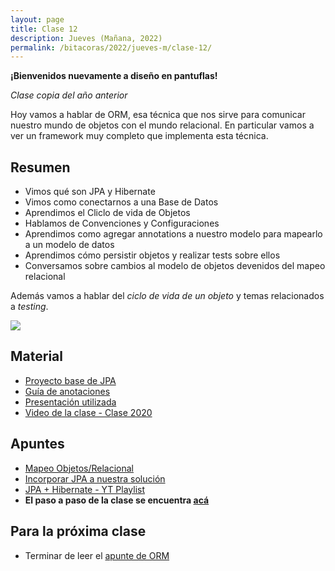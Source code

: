 ```yaml
---
layout: page
title: Clase 12
description: Jueves (Mañana, 2022)
permalink: /bitacoras/2022/jueves-m/clase-12/
---
```


**¡Bienvenidos nuevamente a diseño en pantuflas!**

*Clase copia del año anterior*

Hoy vamos a hablar de ORM, esa técnica que nos sirve para comunicar nuestro mundo de objetos con el mundo relacional. En particular vamos a ver un framework muy completo que implementa esta técnica.

## Resumen

- Vimos qué son JPA y Hibernate
- Vimos como conectarnos a una Base de Datos
- Aprendimos el Cliclo de vida de Objetos
- Hablamos de Convenciones y Configuraciones
- Aprendimos como agregar annotations a nuestro modelo para mapearlo a un modelo de datos
- Aprendimos cómo persistir objetos y realizar tests sobre ellos
- Conversamos sobre cambios al modelo de objetos devenidos del mapeo relacional

Además vamos a hablar del _ciclo de vida de un objeto_ y temas relacionados a _testing_.

![](https://www.mysoftkey.com/wp-content/uploads/2017/07/hibernate-object-lifecycle.png)

## Material

- [Proyecto base de JPA](https://github.com/dds-utn/jpa-proof-of-concept-template)
- [Guía de anotaciones](https://docs.google.com/document/d/1jWtehhVCFYECKvpdcCxnEgWZFCv2fR2WPyUJSoiX3II/edit#heading=h.r09lefmcufkn)
- [Presentación utilizada](https://docs.google.com/presentation/d/1kvOEwZ0oZn2i9yN7GbC8bVw30JM5qw_KC18Vw5yAan0/edit#slide=id.p)
- [Video de la clase - Clase 2020](https://www.youtube.com/watch?v=L_xbklUy4aw&list=PL7cuUUqxhfsNt7ycizHgksigXDesa_IGl&index=11)

## Apuntes

- [Mapeo Objetos/Relacional](https://docs.google.com/document/d/1YLmp9vMnSzKg2emt3Bx564Tf1CLalShPc98Z8nCoi7s/edit)
- [Incorporar JPA a nuestra solución](https://docs.google.com/document/d/1dYvrVLRbFE9qwuKj5biz9oRBaRzj-K6ujIKOXNan02s/edit?ts=57e1f2b8#heading=h.kkyach7i1h8n)
- [JPA + Hibernate - YT Playlist](https://www.youtube.com/playlist?list=PL7cuUUqxhfsORTro2RQ3dhGbT2rz61a9F)
- **El paso a paso de la clase se encuentra [acá](https://github.com/dds-utn/jpa-proof-of-concept-template/blob/futbol/README.md)**

## Para la próxima clase

- Terminar de leer el [apunte de ORM](https://docs.google.com/document/d/1YLmp9vMnSzKg2emt3Bx564Tf1CLalShPc98Z8nCoi7s)
